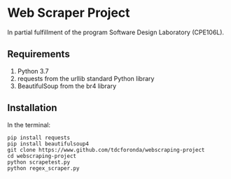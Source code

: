 # Web Scraper Project

In partial fulfillment of the program Software Design Laboratory (CPE106L).

## Requirements

<ol>
  <li>Python 3.7</li>
  <li>requests from the urllib standard Python library</li>
  <li>BeautifulSoup from the br4 library</li>
</ol>

## Installation

In the terminal:

```
pip install requests
pip install beautifulsoup4
git clone https://www.github.com/tdcforonda/webscraping-project
cd webscraping-project
python scrapetest.py
python regex_scraper.py
```
